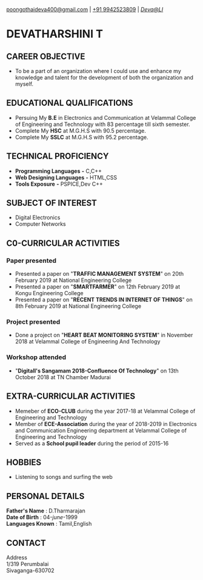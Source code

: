 [poongothaideva400@gmail.com](mailto:poongothaideva400@gmail.com) | 
[+91 9942523809](tel:9942523809) |
[*Deva@LI*](www.linkedin.com/in/devatharshini-t-39362a17a)
# DEVATHARSHINI T
 ## CAREER OBJECTIVE
 * To be a part of an organization where I could use and enhance my knowledge and talent for the development of both the organization       and myself.
 ## EDUCATIONAL QUALIFICATIONS
 * Persuing My **B.E** in Electronics and Communication at Velammal College of Engineering and Technology with 83 percentage till sixth    semester. 
 * Complete My **HSC** at M.G.H.S with 90.5 percentage.
 * Complete My **SSLC** at M.G.H.S with 95.2 percentage.
 ## TECHNICAL PROFICIENCY
 * **Programming Languages** **-** C,C++
 * **Web Designing Languages** **-** HTML,CSS
 * **Tools Exposure** **-** PSPICE,Dev C++
 ## SUBJECT OF INTEREST
 * Digital Electronics
 * Computer Networks
 ## C0-CURRICULAR ACTIVITIES
  ### Paper presented
  * Presented a paper on "**TRAFFIC MANAGEMENT SYSTEM**" on 20th February 2019 at National Engineering College
  * Presented a paper on "**SMARTFARMER**" on 12th February 2019 at Kongu Engineering College
  * Presented a paper on "**RECENT TRENDS IN INTERNET OF THINGS**" on 8th February 2019 at National Engineering College
  ### Project presented
  * Done a project on "**HEART BEAT MONITORING SYSTEM**" in November 2018 at Velammal College of Engineering And Technology
  ### Workshop attended
  * "**Digitall's Sangamam 2018-Confluence Of Technology**" on 13th October 2018 at TN Chamber Madurai
 ## EXTRA-CURRICULAR ACTIVITIES
 * Memeber of **ECO-CLUB** during the year 2017-18 at Velammal College of Engineering and Technology
 * Member of **ECE-Association** during the year of 2018-2019 in Electronics and Communication Engineering department at  Velammal College    of Engineering and Technology
 * Served as a **School pupil leader** during the period of 2015-16
 ## HOBBIES
 * Listening to songs and surfing the web
 ## PERSONAL DETAILS
 **Father's Name**    : D.Tharmarajan<br/>
**Date of Birth**     : 04-*june*-1999<br/>
 **Languages Known**  : Tamil,English
 ## CONTACT
   Address<br/>
   1/319 Perumbalai<br/>
   Sivaganga-630702<br/>

